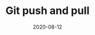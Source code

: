 ---
layout: post
title: "Git push and pull"
date: 2020-08-12
excerpt: "Git push and pull"
category: [Git]
tags: [git]
comments: false
---